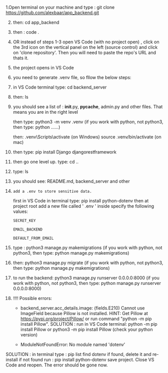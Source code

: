 
1.Open terminal on your machine and type : git clone https://github.com/alexbaar/app_backend.git

2. then: cd app_backend

3. then : code .

4.  OR instead of steps 1-3 open VS Code (with no project open) , click on the 3rd icon on the vertical panel on the left (source control) and click on 'clone repository'. Then you will need to paste the repo's URL and thats it.

5. the project opens in VS Code

6. you need to generate .venv file, so fllow the below steps:

7. in VS Code terminal type: cd backend_server

8. then: ls

9. you should see a list of : __init__.py, __pycache__, admin.py and other files. That means you are in the right level

    then type: python3 -m venv .venv           (if you work with python, not python3, then type: python ......)

    then: .venv\Scripts\activate     (on Windows)
          source .venv/bin/activate  (on mac)
 

10. then type: pip install Django djangorestframework

11. then go one level up. type: cd ..

12. type: ls

13. you should see: README.md, backend_server and other

14.     add a .env to store sensitive data.
    first in VS Code in terminal type: pip install python-dotenv then at project root add a new file called ' .env ' inside specify the following values:
    
        SECRET_KEY
    
        EMAIL_BACKEND
    
        DEFAULT_FROM_EMAIL


16. type : python3 manage.py makemigrations                          (if you work with python, not python3, then type: python manage.py makemigrations)

17. then: python3 manage.py migrate                                  (if you work with python, not python3, then type: python manage.py makemigrations)

18. to run the backend: python3 manage.py runserver 0.0.0.0:8000     (if you work with python, not python3, then type: python manage.py runserver 0.0.0.0:8000)

19. !!!! Possible errors:
    
    * backend_server.acc_details.image: (fields.E210) Cannot use ImageField because Pillow is not installed.
        HINT: Get Pillow at https://pypi.org/project/Pillow/ or run command "python -m pip install Pillow".
SOLUTION : run in VS Code terminal:   python -m pip install Pillow   or    python3 -m pip install      Pillow          (check your python version)


    * ModuleNotFoundError: No module named 'dotenv'

SOLUTION : in terminal type : pip list
find dotenv
if found, delete it and re-install
if not found run : pip install python-dotenv
save project. Close VS Code and reopen. The error should be gone now. 



    






    
    

